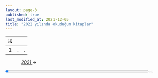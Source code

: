 ```yaml
---
layout: page-3
published: true
last_modified_at: 2021-12-05
title: "2022 yılında okuduğum kitaplar"
---
```



| ⁜ |  |  |
|:---:|:---- |:---- |
| 1 | . | . |
  
<span class="link1" style="font-style: italic; padding-left: 10%;"><a href="/2021" title='2021'>2021 </a></span> &#8594;
  
<div><progress value="1" max="50" style="width: 90%;"></progress><span style="font-size: 50%; color: #dfdfdf; width: 5%" title="reading challenge 2022"> 1/50</span></div>
<div style="clear:both"></div>
